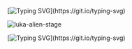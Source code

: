 [![Typing SVG](https://readme-typing-svg.demolab.com?font=&weight=300&size=15&pause=1000&color=C7F0F7&center=true&width=435&lines=oh+in+a+blink+gone+.)](https://git.io/typing-svg)

![luka-alien-stage](https://github.com/user-attachments/assets/3e4dcfcf-fb32-48c9-9970-ac8b9148c785)

[![Typing SVG](https://readme-typing-svg.demolab.com?font=&weight=300&size=15&duration=1&pause=1000&color=CAF6F7&center=true&width=435&lines=sign+my+atabook+if+u+want...)](https://git.io/typing-svg)
